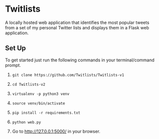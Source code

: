 # Twitlists

A locally hosted web application that identifies the most popular tweets from a set of my personal Twitter lists and displays them in a Flask web application.


## **Set Up**

To get started just run the following commands in your terminal/command prompt.

1. `git clone https://github.com/Twitlists/Twitlists-v1` 

2. `cd Twitlists-v2`

2. `virtualenv -p python3 venv`
	
3. `source venv/bin/activate`

4. `pip install -r requirements.txt`

5. `python web.py`

6.  Go to http://127.0.0.1:5000/  in your browser.
